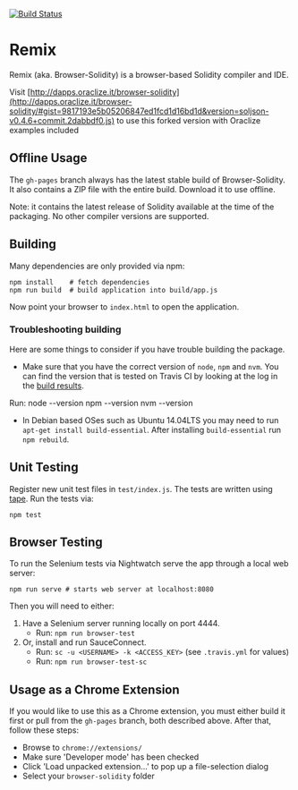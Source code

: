 [![Build Status](https://travis-ci.org/ethereum/browser-solidity.svg?branch=master)](https://travis-ci.org/ethereum/browser-solidity)

# Remix

Remix (aka. Browser-Solidity) is a browser-based Solidity compiler and IDE.

Visit [http://dapps.oraclize.it/browser-solidity](http://dapps.oraclize.it/browser-solidity/#gist=9817193e5b05206847ed1fcd1d16bd1d&version=soljson-v0.4.6+commit.2dabbdf0.js) to use this forked version with Oraclize examples included

## Offline Usage

The `gh-pages` branch always has the latest stable build of Browser-Solidity. It also contains a ZIP file with the entire build. Download it to use offline.

Note: it contains the latest release of Solidity available at the time of the packaging. No other compiler versions are supported.

## Building

Many dependencies are only provided via npm:

	npm install    # fetch dependencies
	npm run build  # build application into build/app.js

Now point your browser to `index.html` to open the application.

### Troubleshooting building

Here are some things to consider if you have trouble building the package.

- Make sure that you have the correct version of `node`, `npm` and `nvm`. You can find the version that is tested on Travis CI by looking at the log in the [build results](https://travis-ci.org/ethereum/browser-solidity).

Run:
	node --version
	npm --version
	nvm --version

- In Debian based OSes such as Ubuntu 14.04LTS you may need to run `apt-get install build-essential`. After installing `build-essential` run `npm rebuild`.

## Unit Testing

Register new unit test files in `test/index.js`. The tests are written using [tape](https://www.npmjs.com/package/tape). Run the tests via:

	npm test

## Browser Testing

To run the Selenium tests via Nightwatch serve the app through a local web server:

	npm run serve # starts web server at localhost:8080

Then you will need to either:

1. Have a Selenium server running locally on port 4444.
	- Run: `npm run browser-test`
2. Or, install and run SauceConnect.
	- Run: `sc -u <USERNAME> -k <ACCESS_KEY>` (see `.travis.yml` for values)
	- Run: `npm run browser-test-sc`

## Usage as a Chrome Extension

If you would like to use this as a Chrome extension, you must either build it first or pull from the `gh-pages` branch, both described above.
After that, follow these steps:

- Browse to `chrome://extensions/`
- Make sure 'Developer mode' has been checked
- Click 'Load unpacked extension...' to pop up a file-selection dialog
- Select your `browser-solidity` folder

